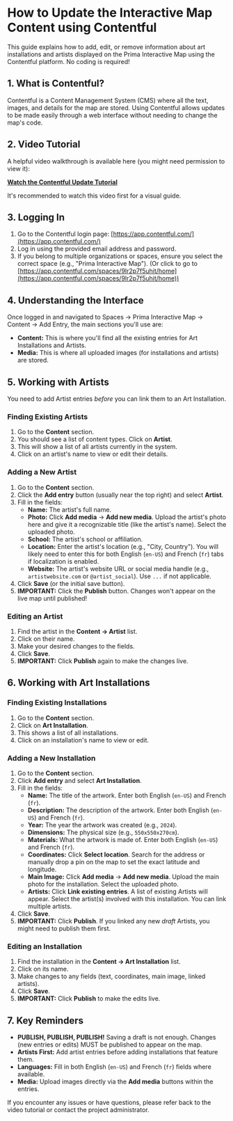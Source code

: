 # How to Update the Interactive Map Content using Contentful

This guide explains how to add, edit, or remove information about art installations and artists displayed on the Prima Interactive Map using the Contentful platform. No coding is required!

## 1. What is Contentful?

Contentful is a Content Management System (CMS) where all the text, images, and details for the map are stored. Using Contentful allows updates to be made easily through a web interface without needing to change the map's code.

## 2. Video Tutorial

A helpful video walkthrough is available here (you might need permission to view it):

**[Watch the Contentful Update Tutorial](https://drive.google.com/file/d/1ebKF70hrMcnRHFXbk5GsgtRUpC5T0hE5/view?usp=sharing)**

It's recommended to watch this video first for a visual guide.

## 3. Logging In

1.  Go to the Contentful login page: [https://app.contentful.com/](https://app.contentful.com/)
2.  Log in using the provided email address and password.
3.  If you belong to multiple organizations or spaces, ensure you select the correct space (e.g., "Prima Interactive Map"). (Or click to go to [https://app.contentful.com/spaces/9lr2p7f5uhit/home](https://app.contentful.com/spaces/9lr2p7f5uhit/home))

## 4. Understanding the Interface

Once logged in and navigated to Spaces -> Prima Interactive Map -> Content -> Add Entry, the main sections you'll use are:

*   **Content:** This is where you'll find all the existing entries for Art Installations and Artists.
*   **Media:** This is where all uploaded images (for installations and artists) are stored.

## 5. Working with Artists

You need to add Artist entries *before* you can link them to an Art Installation.

### Finding Existing Artists

1.  Go to the **Content** section.
2.  You should see a list of content types. Click on **Artist**.
3.  This will show a list of all artists currently in the system.
4.  Click on an artist's name to view or edit their details.

### Adding a New Artist

1.  Go to the **Content** section.
2.  Click the **Add entry** button (usually near the top right) and select **Artist**.
3.  Fill in the fields:
    *   **Name:** The artist's full name.
    *   **Photo:** Click **Add media** -> **Add new media**. Upload the artist's photo here and give it a recognizable title (like the artist's name). Select the uploaded photo.
    *   **School:** The artist's school or affiliation.
    *   **Location:** Enter the artist's location (e.g., "City, Country"). You will likely need to enter this for both English (`en-US`) and French (`fr`) tabs if localization is enabled.
    *   **Website:** The artist's website URL or social media handle (e.g., `artistwebsite.com` or `@artist_social`). Use `...` if not applicable.
4.  Click **Save** (or the initial save button).
5.  **IMPORTANT:** Click the **Publish** button. Changes won't appear on the live map until published!

### Editing an Artist

1.  Find the artist in the **Content -> Artist** list.
2.  Click on their name.
3.  Make your desired changes to the fields.
4.  Click **Save**.
5.  **IMPORTANT:** Click **Publish** again to make the changes live.

## 6. Working with Art Installations

### Finding Existing Installations

1.  Go to the **Content** section.
2.  Click on **Art Installation**.
3.  This shows a list of all installations.
4.  Click on an installation's name to view or edit.

### Adding a New Installation

1.  Go to the **Content** section.
2.  Click **Add entry** and select **Art Installation**.
3.  Fill in the fields:
    *   **Name:** The title of the artwork. Enter both English (`en-US`) and French (`fr`).
    *   **Description:** The description of the artwork. Enter both English (`en-US`) and French (`fr`).
    *   **Year:** The year the artwork was created (e.g., `2024`).
    *   **Dimensions:** The physical size (e.g., `550x550x270cm`).
    *   **Materials:** What the artwork is made of. Enter both English (`en-US`) and French (`fr`).
    *   **Coordinates:** Click **Select location**. Search for the address or manually drop a pin on the map to set the exact latitude and longitude.
    *   **Main Image:** Click **Add media** -> **Add new media**. Upload the main photo for the installation. Select the uploaded photo.
    *   **Artists:** Click **Link existing entries**. A list of existing Artists will appear. Select the artist(s) involved with this installation. You can link multiple artists.
4.  Click **Save**.
5.  **IMPORTANT:** Click **Publish**. If you linked any new *draft* Artists, you might need to publish them first.

### Editing an Installation

1.  Find the installation in the **Content -> Art Installation** list.
2.  Click on its name.
3.  Make changes to any fields (text, coordinates, main image, linked artists).
4.  Click **Save**.
5.  **IMPORTANT:** Click **Publish** to make the edits live.

## 7. Key Reminders

*   **PUBLISH, PUBLISH, PUBLISH!** Saving a draft is not enough. Changes (new entries or edits) MUST be published to appear on the map.
*   **Artists First:** Add artist entries before adding installations that feature them.
*   **Languages:** Fill in both English (`en-US`) and French (`fr`) fields where available.
*   **Media:** Upload images directly via the **Add media** buttons within the entries.

If you encounter any issues or have questions, please refer back to the video tutorial or contact the project administrator. 